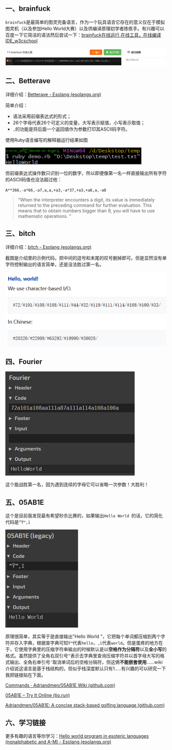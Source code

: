 ## 一、brainfuck

`brainfuck`是最简单的图灵完备语言，作为一个玩具语言它存在的意义仅在于模拟图灵机（以及参加Hello World大赛）以及供编译原理初学者练练手。有兴趣可以百度一下它简洁的语法然后尝试一下：[brainfuck在线运行,在线工具，在线编译IDE_w3cschool](https://www.w3cschool.cn/tryrun/runcode?lang=brainfuck)

![image-20230715175214041](.\image-20230715175214041.png)

## 二、Betterave

详细介绍：[Betterave - Esolang (esolangs.org)](https://esolangs.org/wiki/Betterave#External_resources)

简单介绍：

+ 语法采用前缀表达式的形式；
+ 26个字母代表26个可定义的变量，大写表示赋值，小写表示取值；
+ `,`的功能是将后面一个返回值作为参数打印其ASCII码字符。

使用Ruby语言编写的解释器运行结果如图

![截图2](.\Snipaste_2023-07-16_15-00-29.png)

但前缀表达式操作数只识别一位的数字，所以即便像第一名一样直接输出所有字符的ASCII码值也没法超过他：

`A**366,-a*66,-a7,a,a,+a3,-a*37,+a3,+a6,a,-a8`

>  “When the interpreter encounters a digit, its value is immediately returned to the preceding command for further evaluation. This means that to obtain numbers bigger than 9, you will have to use mathematic operations. ”



## 三、bitch

详细介绍：[bitch - Esolang (esolangs.org)](https://esolangs.org/wiki/Bitch#Truth-machine)

截图是介绍里的示例代码，把中间的逗号和末尾的叹号删掉即可。但是显然没有单字符控制输出的语言简单，还是没法胜过第一名。

![截图3](.\Snipaste_2023-07-16_15-33-26.png)

## 四、Fourier

![截图4](.\Snipaste_2023-07-16_18-10-11.png)

这个能战胜第一名，因为遇到连续的字母它可以省略一次参数！大胜利！



## 五、05AB1E

这个是目前我发现最有希望秒杀比赛的，如果输出`Hello World `的话，它的简化代码是`”Ÿ™‚ï `

![截图5](Snipaste_2023-07-16_18-15-28.png)

原理很简单，其实等于是直接输出"Hello World "，它把每个单词都压缩到两个字符并存入字典，根据查字典可知`Ÿ™`代表`hello`，`‚ï`代表`world`。但是蛋疼的地方在于，它使用字典里的压缩字符串输出的时候默认是以**空格作为分隔符**以及**全小写**的格式。虽然提供了全角右双引号`”`表示去字典里查询压缩字符并以首字母大写的格式输出、全角右单引号`’`取消单词后的空格分隔符，但这俩**不能嵌套使用**......wiki介绍说这语言是基于栈结构的，但似乎栈深度默认只有1.....有兴趣的可以研究一下我把链接贴在下面。

[Commands · Adriandmen/05AB1E Wiki (github.com)](https://github.com/Adriandmen/05AB1E/wiki/Commands)

[05AB1E – Try It Online (tio.run)](https://tio.run/#osabie)

[Adriandmen/05AB1E: A concise stack-based golfing language (github.com)](https://github.com/Adriandmen/05AB1E)



## 六、学习链接

更多有趣的语言等你学习：[Hello world program in esoteric languages (nonalphabetic and A-M) - Esolang (esolangs.org)](https://esolangs.org/wiki/Hello_world_program_in_esoteric_languages_(nonalphabetic_and_A-M))